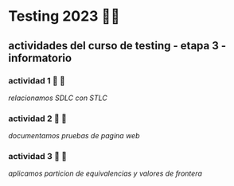 # Testing 2023 :man_technologist:	
## actividades del curso de testing - etapa 3 - informatorio

### actividad 1 :memo: :pencil:
*relacionamos SDLC con STLC*

### actividad 2 :memo: :pencil:
*documentamos pruebas de pagina web*

### actividad 3 :memo: :pencil:
*aplicamos particion de equivalencias y valores de frontera*
